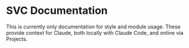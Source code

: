 # SVC Documentation

This is currently only documentation for style and module usage. These provide
context for Claude, both locally with Claude Code, and online via Projects.
